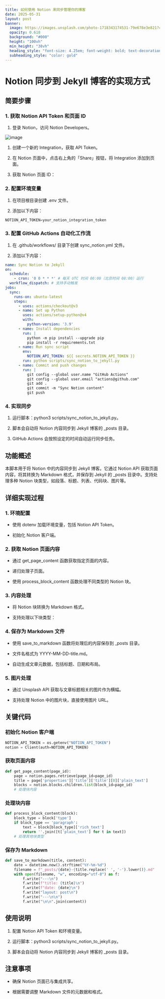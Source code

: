 ```yaml
---
title: 如何使用 Notion 来同步管理你的博客
date: 2025-05-31
layout: post
banner:
  image: https://images.unsplash.com/photo-1718343174531-79e678e3e821?crop=entropy&cs=tinysrgb&fit=max&fm=jpg&ixid=M3w2OTIwMzJ8MHwxfHJhbmRvbXx8fHx8fHx8fDE3NDg3MjI4ODV8&ixlib=rb-4.1.0&q=80&w=1080
  opacity: 0.618
  background: "#000"
  height: "100vh"
  min_height: "38vh"
  heading_style: "font-size: 4.25em; font-weight: bold; text-decoration: underline"
  subheading_style: "color: gold"
---
```


# Notion 同步到 Jekyll 博客的实现方式

## 简要步骤

### 1. 获取 Notion API Token 和页面 ID

1. 登录 Notion，访问 Notion Developers。

![image](https://prod-files-secure.s3.us-west-2.amazonaws.com/a7a0cc5a-89b9-4cda-8686-1fba0ca52f40/d19c1afe-dea5-4312-9333-786b0ba83054/image.png?X-Amz-Algorithm=AWS4-HMAC-SHA256&X-Amz-Content-Sha256=UNSIGNED-PAYLOAD&X-Amz-Credential=ASIAZI2LB4667WEJARBX%2F20250531%2Fus-west-2%2Fs3%2Faws4_request&X-Amz-Date=20250531T202125Z&X-Amz-Expires=3600&X-Amz-Security-Token=IQoJb3JpZ2luX2VjEPz%2F%2F%2F%2F%2F%2F%2F%2F%2F%2FwEaCXVzLXdlc3QtMiJGMEQCIERN%2BC6nKoHR%2F1zAMP7gMkHtR5ipxjr0gCQSUTV2o69bAiAl5VpK3kxuRsnrlVQZntR0IDkzudlFXVHQTbsw5V56QyqIBAjF%2F%2F%2F%2F%2F%2F%2F%2F%2F%2F8BEAAaDDYzNzQyMzE4MzgwNSIMGT0MWvjy2n6yROe%2BKtwDlqzG7zScSfJQrpwoMdjeDhY2H8jSLyqYcAAY%2FzgMdZd0w8B461RV4r6RPvI%2FnlloIFMmPSLa0FudSl7PKPw4HtClhKpa27ugb1CmNKZL%2BkNj0uhA4ZxuDy796lto5q%2FJnss2jx2%2FDooWzmZBf8q2wLDNmvU6ugSFDWNfOeGRlrB4GQUeARzT%2FePo6T%2BwfCLF09YbaeyRyDRvLFy0m4VQnkcWgpCNQeDyBTO8EBjdXVdIJ26S5%2B2s8Cm09vmHV8mhz2fVI1zl8BWyPldbTeGgk2aKq4rpzc9Tnj8AlpDGlkvgJeJt4W4OzTTfP0e9yOHPmg6x%2F3QbCWPu%2BG0fRXU%2F9fSCUoQFFxB7MkSjrfYhSZZ7E44QxLj0VSghLj8HSdU5l4WkDyPG3hFrDhSq3NncG6vdpuaP5%2B1vabaDN53ZrcJkk7uJ6W4Y67JOCGhmibbATniHECAXzgfRCDx1kS%2BNYhDMYPHpMoLruMK2al01I7jJCLkf4zLMjHMnfp10FEVDo2ppsxZGjxMhfI%2B7ZXFb147F1A51Igs5D5rHbOvHpw2VZleqIK9J6yWAHXCUjpC%2FUdl9jhlmn2QE64RpOFIDo1wZzu7nxoyXBL8%2BV7N%2FgO79J9gSAnoy%2FxAZuq4w8bXtwQY6pgHzm4CmGR5O5EoorToSrgXAJ%2BPMnpeoNenQB%2FT27OifML7Yn7Ff2wMbE7jEQp2RiYevUCcm%2Bzmbv0NRma1iMZ9D%2Fz6hpb9%2Focf7URt1WpKYJMRD%2BESt%2Btn1t5X%2F4CCGufLn%2B5XGZe7wBK1EKa65Ahq3%2Fo2qsrG8q6x4t8DhEL%2BwsH96lC8dX4Ej7skADKtvjx9xa%2BuyZ24dspK2jl0uU0543877w6CQ&X-Amz-Signature=3893f95d2d7f430fd12f01c8f5dc1b6046c5074604c4708d0b098aec2fe521f6&X-Amz-SignedHeaders=host&x-id=GetObject)

1. 创建一个新的 Integration，获取 API Token。

1. 在 Notion 页面中，点击右上角的「Share」按钮，将 Integration 添加到页面。

1. 获取 Notion 页面 ID：


### 2. 配置环境变量

1. 在项目根目录创建 .env 文件。

1. 添加以下内容：

```javascript
NOTION_API_TOKEN=your_notion_integration_token
```

### 3. 配置 GitHub Actions 自动化工作流

1. 在 .github/workflows/ 目录下创建 sync_notion.yml 文件。

1. 添加以下内容：

```yaml
name: Sync Notion to Jekyll
on:
  schedule:
    - cron: '0 0 * * *' # 每天 UTC 时间 00:00（北京时间 08:00）运行
  workflow_dispatch: # 支持手动触发
jobs:
  sync:
    runs-on: ubuntu-latest
    steps:
      - uses: actions/checkout@v3
      - name: Set up Python
        uses: actions/setup-python@v4
        with:
          python-version: '3.9'
      - name: Install dependencies
        run: |
          python -m pip install --upgrade pip
          pip install -r requirements.txt
      - name: Run sync script
        env:
          NOTION_API_TOKEN: ${{ secrets.NOTION_API_TOKEN }}
        run: python scripts/sync_notion_to_jekyll.py
      - name: Commit and push changes
        run: |
          git config --global user.name "GitHub Actions"
          git config --global user.email "actions@github.com"
          git add .
          git commit -m "Sync Notion content"
          git push
```

### 4. 实现同步

1. 运行脚本：python3 scripts/sync_notion_to_jekyll.py。

1. 脚本会自动将 Notion 内容同步到 Jekyll 博客的 _posts 目录。

1. GitHub Actions 会按照设定的时间自动运行同步任务。

## 功能概述

本脚本用于将 Notion 中的内容同步到 Jekyll 博客。它通过 Notion API 获取页面内容，将其转换为 Markdown 格式，并保存到 Jekyll 的 _posts 目录中。支持处理多种 Notion 块类型，如段落、标题、列表、代码块、图片等。

## 详细实现过程

### 1. 环境配置

- 使用 dotenv 加载环境变量，包括 Notion API Token。

- 初始化 Notion 客户端。

### 2. 获取 Notion 页面内容

- 通过 get_page_content 函数获取指定页面的内容。

- 递归处理子页面。

- 使用 process_block_content 函数处理不同类型的 Notion 块。

### 3. 内容处理

- 将 Notion 块转换为 Markdown 格式。

- 支持处理以下块类型：


### 4. 保存为 Markdown 文件

- 使用 save_to_markdown 函数将处理后的内容保存到 _posts 目录。

- 文件名格式为 YYYY-MM-DD-title.md。

- 自动生成文章元数据，包括标题、日期和布局。

### 5. 图片处理

- 通过 Unsplash API 获取与文章标题相关的图片作为横幅。

- 支持处理 Notion 中的图片块，直接使用图片 URL。

## 关键代码

### 初始化 Notion 客户端

```python
NOTION_API_TOKEN = os.getenv("NOTION_API_TOKEN")
notion = Client(auth=NOTION_API_TOKEN)
```

### 获取页面内容

```python
def get_page_content(page_id):
    page = notion.pages.retrieve(page_id=page_id)
    title = page['properties']['title']['title'][0]['plain_text']
    blocks = notion.blocks.children.list(block_id=page_id)
    # 处理块内容
```

### 处理块内容

```python
def process_block_content(block):
    block_type = block['type']
    if block_type == 'paragraph':
        text = block[block_type]['rich_text']
        return ''.join([t['plain_text'] for t in text])
    # 处理其他块类型
```

### 保存为 Markdown

```python
def save_to_markdown(title, content):
    date = datetime.now().strftime("%Y-%m-%d")
    filename = f"_posts/{date}-{title.replace(' ', '-').lower()}.md"
    with open(filename, "w", encoding="utf-8") as f:
        f.write("---\n")
        f.write(f"title: {title}\n")
        f.write(f"date: {date}\n")
        f.write("layout: post\n")
        f.write("---\n\n")
        f.write("\n\n".join(content))
```

## 使用说明

1. 配置 Notion API Token 和环境变量。

1. 运行脚本：python3 scripts/sync_notion_to_jekyll.py。

1. 脚本会自动将 Notion 内容同步到 Jekyll 博客的 _posts 目录。

## 注意事项

- 确保 Notion 页面已与集成共享。

- 根据需要调整 Markdown 文件的元数据和格式。